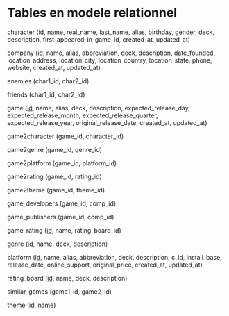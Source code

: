 # Tables en modele relationnel

character (<ins>id</ins>, name, real_name, last_name, alias, birthday, gender, deck, description, first_appeared_in_game_id, created_at, updated_at)

company (<ins>id</ins>, name, alias, abbreviation, deck, description, date_founded, location_address, location_city, location_country, location_state, phone, website, created_at, updated_at)

enemies (char1_id, char2_id)

friends (char1_id, char2_id)

game (<ins>id</ins>, name, alias, deck, description, expected_release_day, expected_release_month, expected_release_quarter, expected_release_year, original_release_date, created_at, updated_at)

game2character (game_id, character_id)

game2genre (game_id, genre_id)

game2platform (game_id, platform_id)

game2rating (game_id, rating_id)

game2theme (game_id, theme_id)

game_developers (game_id, comp_id)

game_publishers (game_id, comp_id)

game_rating (<ins>id</ins>, name, rating_board_id)

genre (<ins>id</ins>, name, deck, description)

platform (<ins>id</ins>, name, alias, abbreviation, deck, description, c_id, install_base, release_date, online_support, original_price, created_at, updated_at)

rating_board (<ins>id</ins>, name, deck, description)

similar_games (game1_id, game2_id)

theme (<ins>id</ins>, name)
